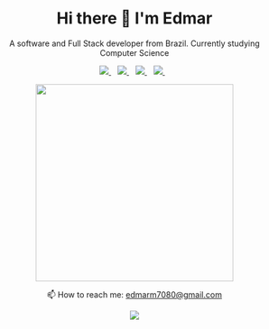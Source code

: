 <h1 align='center'>
  Hi there 👋 I'm Edmar
</h1>

<p align='center'>
  A software and Full Stack developer from Brazil.
  Currently studying Computer Science
</p>

<p align='center'>
  
  <a href="https://twitter.com/Iexizz">
    <img src="https://img.shields.io/badge/Twitter-1DA1F2?style=for-the-badge&logo=twitter&logoColor=white" />
  </a>&nbsp;&nbsp;
  <a href="https://discordapp.com/users/276733826569338880/">
    <img src="https://img.shields.io/badge/Discord-7289DA?style=for-the-badge&logo=discord&logoColor=white" />
  </a>&nbsp;&nbsp;
  <a href="https://anilist.co/user/Lexizz/">
    <img src="https://img.shields.io/badge/anilist-152232?style=for-the-badge&logo=anilist&logoColor=white" />
  </a>&nbsp;&nbsp;
  <a href="https://www.instagram.com/lexizz7">
    <img src="https://img.shields.io/badge/instagram-%23E4405F.svg?&style=for-the-badge&logo=instagram&logoColor=white" />        
  </a>&nbsp;&nbsp;
  
</p>

<p align='center'>
  <a href="#"><img src="https://github-readme-stats.vercel.app/api?username=Lexizz7&show_icons=true&count_private=true&theme=dark" width="350"></a>
</p>


<p align='center'>
  📫 How to reach me: <a href='mailto:edmarm7080@gmail.com'>edmarm7080@gmail.com</a>
</p>
<p align='center'>
  <a href="#"><img src="https://badges.pufler.dev/visits/lexizz7/lexizz7"></a>
</p>
